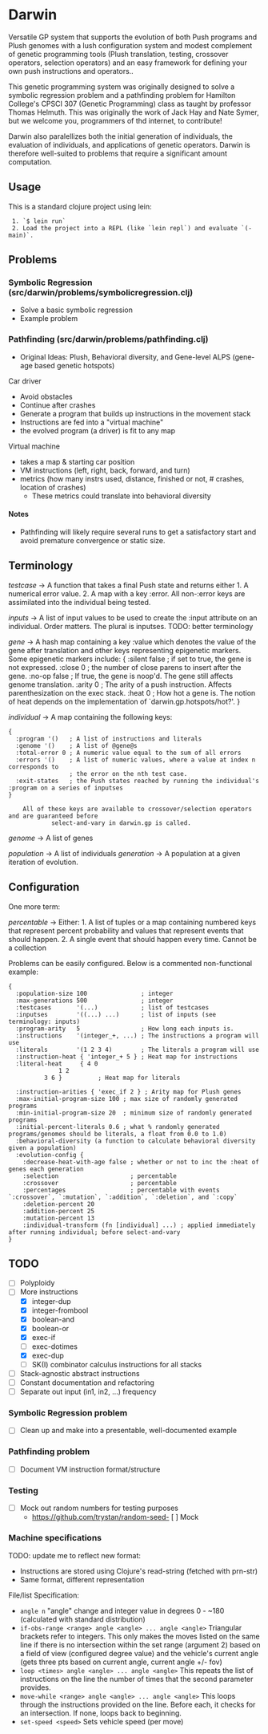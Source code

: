 # Darwin

Versatile GP system that supports the evolution of both Push programs and Plush genomes with a
lush configuration system and modest complement of genetic programming tools (Plush translation,
testing, crossover operators, selection operators) and an easy framework for defining your own
push instructions and operators..

This genetic programming system was originally designed to solve a symbolic regression problem
and a pathfinding problem for Hamilton College's CPSCI 307 (Genetic Programming) class as taught
by professor Thomas Helmuth. This was originally the work of Jack Hay and Nate Symer, but we welcome
you, programmers of thd internet, to contribute!

Darwin also paralellizes both the initial generation of individuals, the evaluation of individuals,
and applications of genetic operators. Darwin is therefore well-suited to problems that require a
significant amount computation.

## Usage

This is a standard clojure project using lein:

     1. `$ lein run`
     2. Load the project into a REPL (like `lein repl`) and evaluate `(-main)`.

## Problems

### Symbolic Regression (src/darwin/problems/symbolicregression.clj)

  - Solve a basic symbolic regression
  - Example problem

### Pathfinding (src/darwin/problems/pathfinding.clj)

  - Original Ideas: Plush, Behavioral diversity, and Gene-level ALPS (gene-age based genetic hotspots)

Car driver
  - Avoid obstacles
  - Continue after crashes
  - Generate a program that builds up instructions in the movement stack
  - Instructions are fed into a "virtual machine"
  - the evolved program (a driver) is fit to any map

Virtual machine
 - takes a map & starting car position
 - VM instructions (left, right, back, forward, and turn)
 - metrics (how many instrs used, distance, finished or not, # crashes, location of crashes)
   - These metrics could translate into behavioral diversity

#### Notes

 - Pathfinding will likely require several runs to get a satisfactory start and avoid premature convergence or static size.

## Terminology

*testcase* -> A function that takes a final Push state and returns either
	      1. A numerical error value.
	      2. A map with a key :error. All non-:error keys are assimilated
	         into the individual being tested.

*inputs* -> A list of input values to be used to create the :input attribute on an individual.
	    Order matters. The plural is inputses. TODO: better terminology

*gene* -> A hash map containing a key :value which denotes the value of the gene after
          translation and other keys representing epigenetic markers. Some epigenetic markers include:
    {
      :silent false ; if set to true, the gene is not expressed.
      :close 0 ; the number of close parens to insert after the gene.
      :no-op false ; If true, the gene is noop'd. The gene still affects genome translation.
      :arity 0 ; The arity of a push instruction. Affects parenthesization on the exec stack.
      :heat 0 ; How hot a gene is. The notion of heat depends on the implementation of `darwin.gp.hotspots/hot?'.
    }

*individual* -> A map containing the following keys:

    {
      :program '()   ; A list of instructions and literals
      :genome '()    ; A list of @gene@s
      :total-error 0 ; A numeric value equal to the sum of all errors
      :errors '()    ; A list of numeric values, where a value at index n corresponds to
                     ; the error on the nth test case.
      :exit-states   ; the Push states reached by running the individual's :program on a series of inputses
    }

		All of these keys are available to crossover/selection operators and are guaranteed before
                select-and-vary in darwin.gp is called.

*genome* -> A list of genes

*population* -> A list of individuals
*generation* -> A population at a given iteration of evolution.

## Configuration

One more term:

*percentable* -> Either:
	         1. A list of tuples or a map containing numbered keys that
                    represent percent probability and values that represent
		    events that should happen.
		 2. A single event that should happen every time. Cannot
		    be a collection

Problems can be easily configured. Below is a commented non-functional example:

    {
      :population-size 100               ; integer
      :max-generations 500               ; integer
      :testcases       '(...)            ; list of testcases
      :inputses	       '((...) ...)      ; list of inputs (see terminology: inputs)
      :program-arity   5                 ; How long each inputs is.
      :instructions    '(integer_+, ...) ; The instructions a program will use
      :literals        '(1 2 3 4)        ; The literals a program will use
      :instruction-heat { 'integer_+ 5 } ; Heat map for instructions
      :literal-heat     { 4 0
      			  1 2
			  3 6 }          ; Heat map for literals

      :instruction-arities { 'exec_if 2 } ; Arity map for Plush genes
      :max-initial-program-size 100 ; max size of randomly generated programs
      :min-initial-program-size 20  ; minimum size of randomly generated programs
      :initial-percent-literals 0.6 ; what % randomly generated programs/genomes should be literals, a float from 0.0 to 1.0)
      :behavioral-diversity (a function to calculate behavioral diversity given a population)
      :evolution-config {
        :decrease-heat-with-age false ; whether or not to inc the :heat of genes each generation
        :selection                    ; percentable
        :crossover                    ; percentable
        :percentages                  ; percentable with events `:crossover`, `:mutation`, `:addition`, `:deletion`, and `:copy`
        :deletion-percent 20
        :addition-percent 25
        :mutation-percent 13
        :individual-transform (fn [individual] ...) ; applied immediately after running individual; before select-and-vary
    }

## TODO

- [ ] Polyploidy
- [ ] More instructions
  - [x] integer-dup
  - [x] integer-frombool
  - [x] boolean-and
  - [x] boolean-or
  - [x] exec-if
  - [ ] exec-dotimes
  - [x] exec-dup
  - [ ] SK(I) combinator calculus instructions for all stacks
- [ ] Stack-agnostic abstract instructions
- [ ] Constant documentation and refactoring
- [ ] Separate out input (in1, in2, ...) frequency

### Symbolic Regression problem

- [ ] Clean up and make into a presentable, well-documented example

### Pathfinding problem

- [ ] Document VM instruction format/structure

### Testing

- [ ] Mock out random numbers for testing purposes
   - https://github.com/trystan/random-seed- [ ] Mock

### Machine specifications

TODO: update me to reflect new format:
  - Instructions are stored using Clojure's read-string (fetched with prn-str)
  - Same format, different representation

File/list Specification:
- ```angle n```  "angle" change and integer value in degrees 0 - ~180 (calculated with standard distribution)
- ```if-obs-range <range> angle <angle> ... angle <angle>``` Triangular brackets refer to integers.  This only makes the moves listed on the same line if there is no intersection within the set range (argument 2) based on a field of view (configured degree value) and the vehicle's current angle (gets three pts based on current angle, current angle +/- fov)
- ```loop <times> angle <angle> ... angle <angle>``` This repeats the list of instructions on the line the number of times that the second parameter provides.
- ```move-while <range> angle <angle> ... angle <angle>``` This loops through the instructions provided on the line.  Before each, it checks for an intersection.  If none, loops back to beginning.
- ```set-speed <speed>``` Sets vehicle speed (per move)
